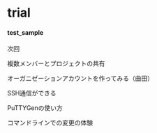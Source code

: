 # trial
#### test_sample

次回

複数メンバーとプロジェクトの共有

オーガニゼーションアカウントを作ってみる（曲田）

SSH通信ができる

PuTTYGenの使い方

コマンドラインでの変更の体験
